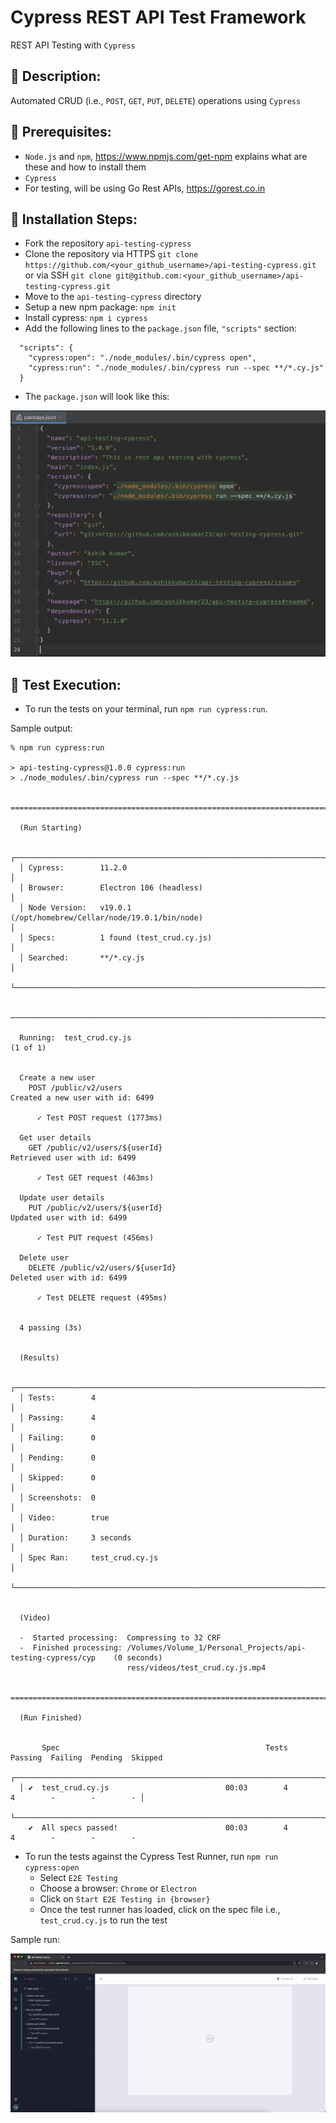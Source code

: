 # Cypress REST API Test Framework

REST API Testing with `Cypress`

## 🚀 Description:

Automated CRUD (i.e., `POST`, `GET`, `PUT`, `DELETE`) operations using `Cypress`

## 🚀 Prerequisites:

- `Node.js` and `npm`, https://www.npmjs.com/get-npm explains what are these and how to install them
- `Cypress`
- For testing, will be using Go Rest APIs, https://gorest.co.in

## 🚀 Installation Steps:

- Fork the repository `api-testing-cypress`
- Clone the repository via HTTPS `git clone https://github.com/<your_github_username>/api-testing-cypress.git` or via SSH `git clone git@github.com:<your_github_username>/api-testing-cypress.git`
- Move to the `api-testing-cypress` directory
- Setup a new npm package: `npm init`
- Install cypress: `npm i cypress`
- Add the following lines to the `package.json` file, `"scripts"` section:

```
  "scripts": {
    "cypress:open": "./node_modules/.bin/cypress open",
    "cypress:run": "./node_modules/.bin/cypress run --spec **/*.cy.js"
  }
```

- The `package.json` will look like this:

![img_1.png](img_1.png)

## 🚀 Test Execution:

- To run the tests on your terminal, run `npm run cypress:run`.

Sample output:

```
% npm run cypress:run

> api-testing-cypress@1.0.0 cypress:run
> ./node_modules/.bin/cypress run --spec **/*.cy.js


====================================================================================================

  (Run Starting)

  ┌────────────────────────────────────────────────────────────────────────────────────────────────┐
  │ Cypress:        11.2.0                                                                         │
  │ Browser:        Electron 106 (headless)                                                        │
  │ Node Version:   v19.0.1 (/opt/homebrew/Cellar/node/19.0.1/bin/node)                            │
  │ Specs:          1 found (test_crud.cy.js)                                                      │
  │ Searched:       **/*.cy.js                                                                     │
  └────────────────────────────────────────────────────────────────────────────────────────────────┘


────────────────────────────────────────────────────────────────────────────────────────────────────

  Running:  test_crud.cy.js                                                                 (1 of 1)


  Create a new user
    POST /public/v2/users
Created a new user with id: 6499

      ✓ Test POST request (1773ms)

  Get user details
    GET /public/v2/users/${userId}
Retrieved user with id: 6499

      ✓ Test GET request (463ms)

  Update user details
    PUT /public/v2/users/${userId}
Updated user with id: 6499

      ✓ Test PUT request (456ms)

  Delete user
    DELETE /public/v2/users/${userId}
Deleted user with id: 6499

      ✓ Test DELETE request (495ms)


  4 passing (3s)


  (Results)

  ┌────────────────────────────────────────────────────────────────────────────────────────────────┐
  │ Tests:        4                                                                                │
  │ Passing:      4                                                                                │
  │ Failing:      0                                                                                │
  │ Pending:      0                                                                                │
  │ Skipped:      0                                                                                │
  │ Screenshots:  0                                                                                │
  │ Video:        true                                                                             │
  │ Duration:     3 seconds                                                                        │
  │ Spec Ran:     test_crud.cy.js                                                                  │
  └────────────────────────────────────────────────────────────────────────────────────────────────┘


  (Video)

  -  Started processing:  Compressing to 32 CRF
  -  Finished processing: /Volumes/Volume_1/Personal_Projects/api-testing-cypress/cyp    (0 seconds)
                          ress/videos/test_crud.cy.js.mp4


====================================================================================================

  (Run Finished)


       Spec                                              Tests  Passing  Failing  Pending  Skipped
  ┌────────────────────────────────────────────────────────────────────────────────────────────────┐
  │ ✔  test_crud.cy.js                          00:03        4        4        -        -        - │
  └────────────────────────────────────────────────────────────────────────────────────────────────┘
    ✔  All specs passed!                        00:03        4        4        -        -        -

```

- To run the tests against the Cypress Test Runner, run `npm run cypress:open`
  - Select `E2E Testing`
  - Choose a browser: `Chrome` or `Electron`
  - Click on `Start E2E Testing in {browser}`
  - Once the test runner has loaded, click on the spec file i.e., `test_crud.cy.js` to run the test

Sample run:

![img.png](img.png)
